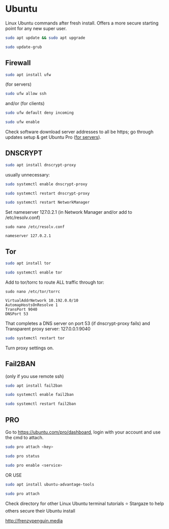 # Ubuntu

Linux Ubuntu commands after fresh install. Offers a more secure starting point for any new super user.

```bash
sudo apt update && sudo apt upgrade
```
```bash
sudo update-grub
```

## Firewall

```bash
sudo apt install ufw
```
(for servers)
```bash
sudo ufw allow ssh
```
and/or (for clients)
```bash
sudo ufw default deny incoming
```
```bash
sudo ufw enable
```
Check software download server addresses to all be https;
go through updates setup & get Ubuntu Pro ([for servers](https://documentation.ubuntu.com/server/tutorial/attach-your-ubuntu-pro-subscription/index.html)).

## DNSCRYPT

```bash
sudo apt install dnscrypt-proxy
```
usually unnecessary:
```bash
sudo systemctl enable dnscrypt-proxy
```
```bash
sudo systemctl restart dnscrypt-proxy
```
```bash
sudo systemctl restart NetworkManager
```


Set nameserver 127.0.2.1 (in Network Manager and/or add to /etc/resolv.conf)
```
sudo nano /etc/resolv.conf
```
```
nameserver 127.0.2.1
```

## Tor

```bash
sudo apt install tor
```
```bash
sudo systemctl enable tor
```

Add to tor/torrc to route ALL traffic through tor:
```
sudo nano /etc/tor/torrc
```
```
VirtualAddrNetwork 10.192.0.0/10
AutomapHostsOnResolve 1
TransPort 9040
DNSPort 53
```
That completes a DNS server on port 53 (if dnscrypt-proxy fails) and Transparent proxy server: 127.0.0.1:9040

```bash
sudo systemctl restart tor
```
Turn proxy settings on.

## Fail2BAN

(only if you use remote ssh)
```bash
sudo apt install fail2ban
```
```bash
sudo systemctl enable fail2ban
```
```bash
sudo systemctl restart fail2ban
```

## PRO

Go to https://ubuntu.com/pro/dashboard, login with your account and use the cmd to attach.
```bash
sudo pro attach <key>
```
```bash
sudo pro status
```
```bash
sudo pro enable <service>
```
OR USE
```bash
sudo apt install ubuntu-advantage-tools
```
```bash
sudo pro attach
```


Check directory for other Linux Ubuntu terminal tutorials
⭐ Stargaze to help others secure their Ubuntu install
 
  
http://frenzypenguin.media
